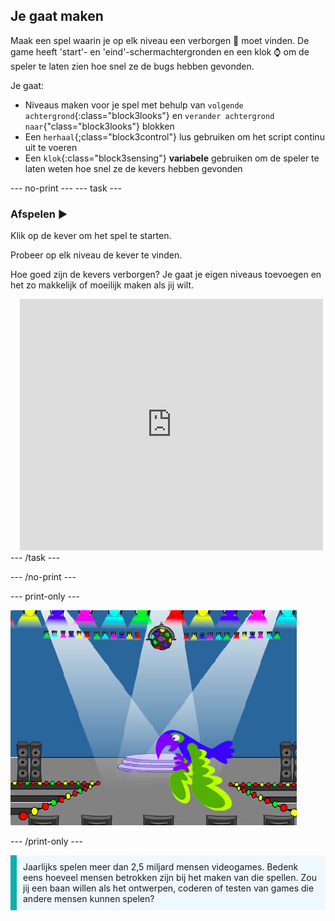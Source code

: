 ## Je gaat maken

Maak een spel waarin je op elk niveau een verborgen 🐞 moet vinden. De game heeft 'start'- en 'eind'-schermachtergronden en een klok ⌚ om de speler te laten zien hoe snel ze de bugs hebben gevonden.

Je gaat:
+ Niveaus maken voor je spel met behulp van `volgende achtergrond`{:class="block3looks"} en `verander achtergrond naar`{"class="block3looks"} blokken
+ Een `herhaal`{;class="block3control"} lus gebruiken om het script continu uit te voeren
+ Een `klok`{:class="block3sensing"} **variabele** gebruiken om de speler te laten weten hoe snel ze de kevers hebben gevonden

--- no-print --- --- task ---
### Afspelen ▶️
<div style="display: flex; flex-wrap: wrap">
<div style="flex-basis: 200px; flex-grow: 1">  
Klik op de kever om het spel te starten.

Probeer op elk niveau de kever te vinden.

Hoe goed zijn de kevers verborgen? Je gaat je eigen niveaus toevoegen en het zo makkelijk of moeilijk maken als jij wilt.

</div>
<div class="scratch-preview" style="margin-left: 15px;">
  <iframe allowtransparency="true" width="485" height="402" src="https://scratch.mit.edu/projects/embed/486719939/?autostart=false" frameborder="0"></iframe>
</div>
</div>
--- /task ---

--- /no-print ---

--- print-only ---

![Het voltooide project.](images/showcase_static.png)

--- /print-only ---

<p style="border-left: solid; border-width:10px; border-color: #0faeb0; background-color: aliceblue; padding: 10px;">
Jaarlijks spelen meer dan 2,5 miljard mensen videogames. Bedenk eens hoeveel mensen betrokken zijn bij het maken van die spellen. Zou jij een baan willen als het ontwerpen, coderen of testen van games die andere mensen kunnen spelen? 
</p>

